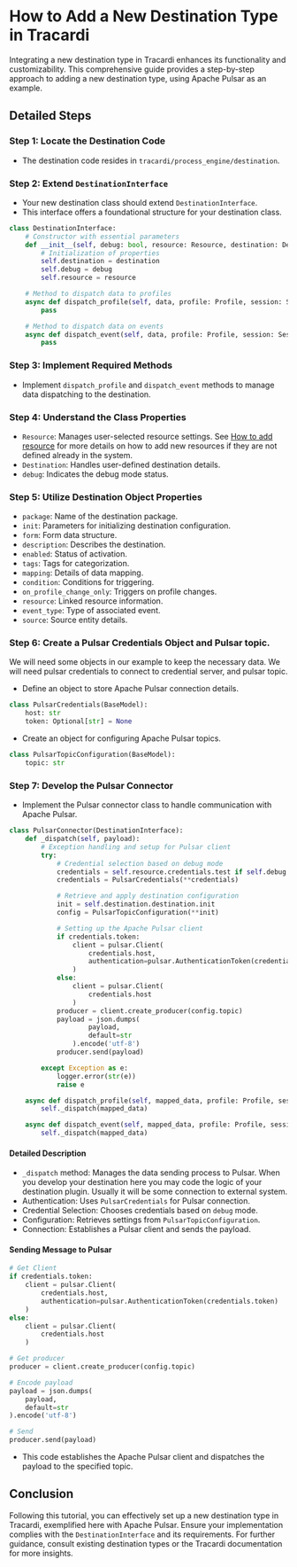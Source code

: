 # How to Add a New Destination Type in Tracardi

Integrating a new destination type in Tracardi enhances its functionality and customizability. This comprehensive guide
provides a step-by-step approach to adding a new destination type, using Apache Pulsar as an example.

## Detailed Steps

### Step 1: Locate the Destination Code

- The destination code resides in `tracardi/process_engine/destination`.

### Step 2: Extend `DestinationInterface`

- Your new destination class should extend `DestinationInterface`.
- This interface offers a foundational structure for your destination class.

```python
class DestinationInterface:
    # Constructor with essential parameters
    def __init__(self, debug: bool, resource: Resource, destination: Destination):
        # Initialization of properties
        self.destination = destination
        self.debug = debug
        self.resource = resource

    # Method to dispatch data to profiles
    async def dispatch_profile(self, data, profile: Profile, session: Session):
        pass

    # Method to dispatch data on events
    async def dispatch_event(self, data, profile: Profile, session: Session, event: Event):
        pass
```

### Step 3: Implement Required Methods

- Implement `dispatch_profile` and `dispatch_event` methods to manage data dispatching to the destination.

### Step 4: Understand the Class Properties

- `Resource`: Manages user-selected resource settings. See [How to add resource](resource_dev.md) for more details on how to add new resources if they are not defined already in the system.
- `Destination`: Handles user-defined destination details.
- `debug`: Indicates the debug mode status.

### Step 5: Utilize Destination Object Properties

- `package`: Name of the destination package.
- `init`: Parameters for initializing destination configuration.
- `form`: Form data structure.
- `description`: Describes the destination.
- `enabled`: Status of activation.
- `tags`: Tags for categorization.
- `mapping`: Details of data mapping.
- `condition`: Conditions for triggering.
- `on_profile_change_only`: Triggers on profile changes.
- `resource`: Linked resource information.
- `event_type`: Type of associated event.
- `source`: Source entity details.

### Step 6: Create a Pulsar Credentials Object and Pulsar topic.

We will need some objects in our example to keep the necessary data. We will need pulsar credentials to connect to credential server, and pulsar topic.


- Define an object to store Apache Pulsar connection details.

```python
class PulsarCredentials(BaseModel):
    host: str
    token: Optional[str] = None
```

- Create an object for configuring Apache Pulsar topics.

```python
class PulsarTopicConfiguration(BaseModel):
    topic: str
```

### Step 7: Develop the Pulsar Connector

- Implement the Pulsar connector class to handle communication with Apache Pulsar.

```python
class PulsarConnector(DestinationInterface):
    def _dispatch(self, payload):
        # Exception handling and setup for Pulsar client
        try:
            # Credential selection based on debug mode
            credentials = self.resource.credentials.test if self.debug else self.resource.credentials.production
            credentials = PulsarCredentials(**credentials)

            # Retrieve and apply destination configuration
            init = self.destination.destination.init
            config = PulsarTopicConfiguration(**init)

            # Setting up the Apache Pulsar client
            if credentials.token:
                client = pulsar.Client(
                    credentials.host,
                    authentication=pulsar.AuthenticationToken(credentials.token)
                )
            else:
                client = pulsar.Client(
                    credentials.host
                )
            producer = client.create_producer(config.topic)
            payload = json.dumps(
                    payload,
                    default=str
                ).encode('utf-8')
            producer.send(payload)

        except Exception as e:
            logger.error(str(e))
            raise e

    async def dispatch_profile(self, mapped_data, profile: Profile, session: Session):
        self._dispatch(mapped_data)

    async def dispatch_event(self, mapped_data, profile: Profile, session: Session, event: Event):
        self._dispatch(mapped_data)
```

#### Detailed Description

- `_dispatch` method: Manages the data sending process to Pulsar. When you develop your destination here you may code the logic of your destination plugin. Usually it will be some connection to external system. 
- Authentication: Uses `PulsarCredentials` for Pulsar connection.
- Credential Selection: Chooses credentials based on `debug` mode.
- Configuration: Retrieves settings from `PulsarTopicConfiguration`.
- Connection: Establishes a Pulsar client and sends the payload.

#### Sending Message to Pulsar

```python
# Get Client
if credentials.token:
    client = pulsar.Client(
        credentials.host,
        authentication=pulsar.AuthenticationToken(credentials.token)
    )
else:
    client = pulsar.Client(
        credentials.host
    )

# Get producer
producer = client.create_producer(config.topic)

# Encode payload
payload = json.dumps(
    payload,
    default=str
).encode('utf-8')

# Send
producer.send(payload)
```

- This code establishes the Apache Pulsar client and dispatches the payload to the specified topic.

## Conclusion

Following this tutorial, you can effectively set up a new destination type in Tracardi, exemplified here with Apache
Pulsar. Ensure your implementation complies with the `DestinationInterface` and its requirements. For further guidance,
consult existing destination types or the Tracardi documentation for more insights.